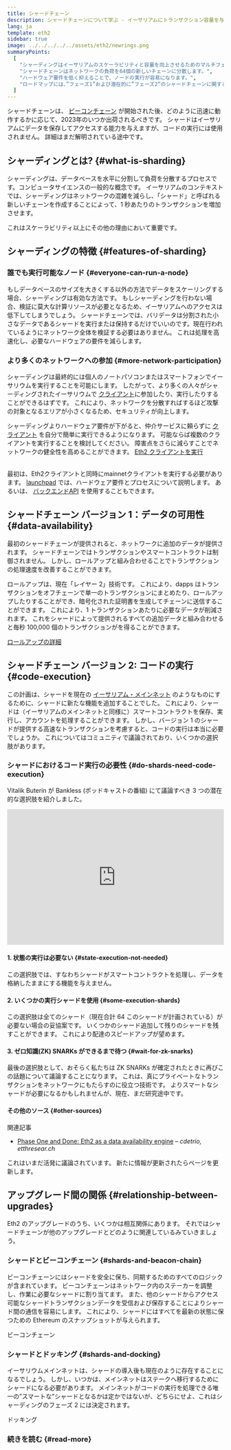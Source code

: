 ```yaml
---
title: シャードチェーン
description: シャードチェーンについて学ぶ - イーサリアムにトランザクション容量を与え、実行を容易にするネットワークのパーティション。
lang: ja
template: eth2
sidebar: true
image: ../../../../../assets/eth2/newrings.png
summaryPoints:
  [
    "シャーディングはイーサリアムのスケーラビリティと容量を向上させるためのマルチフェーズアップグレードです",
    "シャードチェーンはネットワークの負荷を64個の新しいチェーンに分散します。",
    "ハードウェア要件を低く抑えることで、ノードの実行が容易になります。",
    "ロードマップには、”フェーズ1”および潜在的に”フェーズ2”のシャードチェーンに関する作業が含まれます。",
  ]
---
```


<UpgradeStatus date="~2023">
    シャードチェーンは、 <a href="/eth2/beacon-chain/">ビーコンチェーン</a> が開始された後、どのように迅速に動作するかに応じて、2023年のいつか出荷されるべきです。 シャードはイーサリアムにデータを保存してアクセスする能力を与えますが、コードの実行には使用されません。 詳細はまだ解明されている途中です。
</UpgradeStatus>

## シャーディングとは? {#what-is-sharding}

シャーディングは、データベースを水平に分割して負荷を分散するプロセスです。コンピュータサイエンスの一般的な概念です。 イーサリアムのコンテキストでは、シャーディングはネットワークの混雑を減らし、「シャード」と呼ばれる新しいチェーンを作成することによって、1 秒あたりのトランザクションを増加させます。

これはスケーラビリティ以上にその他の理由において重要です。

## シャーディングの特徴 {#features-of-sharding}

### 誰でも実行可能なノード {#everyone-can-run-a-node}

もしデータベースのサイズを大きくする以外の方法でデータをスケーリングする場合、シャーディングは有効な方法です。 もしシャーディングを行わない場合、検証に莫大な計算リソースが必要となるため、イーサリアムへのアクセスは低下してしまうでしょう。 シャードチェーンでは、バリデータは分割された小さなデータであるシャードを実行または保持するだけでいいのです。現在行われているようにネットワーク全体を検証する必要はありません。 これは処理を高速化し、必要なハードウェアの要件を減らします。

### より多くのネットワークへの参加 {#more-network-participation}

シャーディングは最終的には個人のノートパソコンまたはスマートフォンでイーサリウムを実行することを可能にします。 したがって、より多くの人々がシャーディングされたイーサリウムで [クライアント](/developers/docs/nodes-and-clients/)に参加したり、実行したりすることができるはずです。 これにより、ネットワークを分散すればするほど攻撃の対象となるエリアが小さくなるため、セキュリティが向上します。

シャーディングよりハードウェア要件が下がると、仲介サービスに頼らずに [クライアント](/developers/docs/nodes-and-clients/) を自分で簡単に実行できるようになります。 可能ならば複数のクライアントを実行することを検討してください。 障害点をさらに減らすことでネットワークの健全性を高めることができます。 [Eth2 クライアントを実行](/eth2/get-involved/)

<br />

<InfoBanner isWarning={true}>
  最初は、Eth2クライアントと同時にmainnetクライアントを実行する必要があります。 <a href="https://launchpad.ethereum.org" target="_blank">launchpad</a> では、ハードウェア要件とプロセスについて説明します。 あるいは、 <a href="/en/developers/docs/apis/backend/#available-libraries">バックエンドAPI</a> を使用することもできます。
</InfoBanner>

## シャードチェーン バージョン 1：データの可用性 {#data-availability}

最初のシャードチェーンが提供されると、ネットワークに追加のデータが提供されます。 シャードチェーンではトランザクションやスマートコントラクトは制御されません。 しかし、ロールアップと組み合わせることでトランザクションの処理速度を改善することができます。

ロールアップは、現在「レイヤー 2」技術です。 これにより、dapps はトランザクションをオフチェーンで単一のトランザクションにまとめたり、ロールアップしたりすることができ、暗号化された証明書を生成してチェーンに送信することができます。 これにより、1 トランザクションあたりに必要なデータが削減されます。 これをシャードによって提供されるすべての追加データと組み合わせると毎秒 100,000 個のトランザクションがを得ることができます。

[ロールアップの詳細](/developers/docs/layer-2-scaling/)

## シャードチェーン バージョン 2: コードの実行 {#code-execution}

この計画は、シャードを現在の [イーサリアム・メインネット](/glossary/#mainnet) のようなものにするために、シャードに新たな機能を追加することでした。 これにより、シャードは（イーサリアムのメインネットと同様に）スマートコントラクトを保存、実行し、アカウントを処理することができます。 しかし、バージョン 1 のシャードが提供する高速なトランザクションを考慮すると、コードの実行は本当に必要でしょうか。 これについてはコミュニティで議論されており、いくつかの選択肢があります。

### シャードにおけるコード実行の必要性 {#do-shards-need-code-execution}

Vitalik Buterin が Bankless (ポッドキャストの番組) にて議論すべき 3 つの潜在的な選択肢を紹介しました。

<iframe width="100%" height="315" src="https://www.youtube.com/embed/-R0j5AMUSzA?start=5841" frameborder="0" allow="accelerometer; autoplay; clipboard-write; encrypted-media; gyroscope; picture-in-picture" allowfullscreen mark="crwd-mark"></iframe>

#### 1. 状態の実行は必要ない {#state-execution-not-needed}

この選択肢では、すなわちシャードがスマートコントラクトを処理し、データを格納したままにする機能を与えません。

#### 2. いくつかの実行シャードを使用 {#some-execution-shards}

この選択肢は全てのシャード（現在合計 64 このシャードが計画されている）が必要ない場合の妥協案です。 いくつかのシャード追加して残りのシャードを残すことができます。 これにより配達のスピードアップが望めます。

#### 3. ゼロ知識(ZK) SNARKs ができるまで待つ {#wait-for-zk-snarks}

最後の選択肢として、おそらく私たちは ZK SNARKs が確定されたときに再びこの話題について議論することになります。 これは、真にプライベートなトランザクションをネットワークにもたらすのに役立つ技術です。 よりスマートなシャードが必要になるかもしれませんが、現在、まだ研究途中です。

#### その他のソース {#other-sources}

関連記事

- [Phase One and Done: Eth2 as a data availability engine](https://ethresear.ch/t/phase-one-and-done-eth2-as-a-data-availability-engine/5269/8) – _cdetrio, etthresear.ch_

これはいまだ活発に議論されています。 新たに情報が更新されたらページを更新します。

## アップグレード間の関係 {#relationship-between-upgrades}

Eth2 のアップグレードのうち、いくつかは相互関係にあります。 それではシャードチェーンが他のアップグレードとどのように関連しているみていきましょう。

### シャードとビーコンチェーン {#shards-and-beacon-chain}

ビーコンチェーンにはシャードを安全に保ち、同期するためのすべてのロジックが含まれています。 ビーコンチェーンはネットワーク内のステーカーを調整し、作業に必要なシャードに割り当てます。 また、他のシャードからアクセス可能なシャードトランザクションデータを受信および保存することによりシャード間の通信を容易にします。 これにより、シャードにはすべてを最新の状態に保つための Ethereum のスナップショットが与えられます。

<ButtonLink to="/eth2/beacon-chain/">ビーコンチェーン</ButtonLink>

### シャードとドッキング {#shards-and-docking}

イーサリウムメインネットは、シャードの導入後も現在のように存在することになるでしょう。 しかし、いつかは、メインネットはステークへ移行するためにシャードになる必要があります。 メインネットがコードの実行を処理できる唯一の”スマートな”シャードとなるかは定かではないが、どちらにせよ、これはシャーディングのフェーズ 2 には決定されます。

<ButtonLink to="/eth2/docking/">ドッキング</ButtonLink>

<Divider />

### 続きを読む {#read-more}

<Eth2ShardChainsList />
